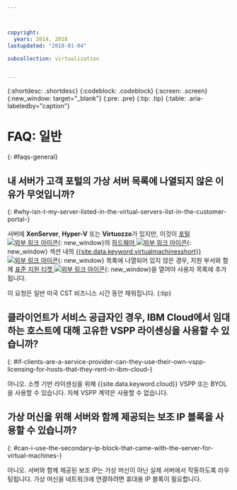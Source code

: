 ```yaml
---



copyright:
  years: 2014, 2018
lastupdated: "2018-01-04"

subcollection: virtualization


---
```


{:shortdesc: .shortdesc}
{:codeblock: .codeblock}
{:screen: .screen}
{:new_window: target="_blank"}
{:pre: .pre}
{:tip: .tip}
{:table: .aria-labeledby="caption"}

# FAQ: 일반
{: #faqs-general}

## 내 서버가 고객 포털의 가상 서버 목록에 나열되지 않은 이유가 무엇입니까?
{: #why-isn-t-my-server-listed-in-the-virtual-servers-list-in-the-customer-portal-}

서버에 **XenServer**, **Hyper-V** 또는 **Virtuozzo**가 있지만, 이것이 [포털 ![외부 링크 아이콘](../../icons/launch-glyph.svg "외부 링크 아이콘")](https://manage.softlayer.com/){: new_window}의 [하드웨어 ![외부 링크 아이콘](../../icons/launch-glyph.svg "외부 링크 아이콘")](https://manage.softlayer.com/Hardware/configuration){: new_window} 섹션 내의 [{{site.data.keyword.virtualmachinesshort}} ![외부 링크 아이콘](../../icons/launch-glyph.svg "외부 링크 아이콘")](https://manage.softlayer.com/Virtual/live){: new_window} 목록에 나열되어 있지 않은 경우, 지원 부서와 함께 [표준 지원 티켓 ![외부 링크 아이콘](../../icons/launch-glyph.svg "외부 링크 아이콘")](https://manage.softlayer.com/Support/addTicket){: new_window}을 열어야 사용자 목록에 추가됩니다. 

이 요청은 일반 미국 CST 비즈니스 시간 동안 채워집니다.
{:tip}

## 클라이언트가 서비스 공급자인 경우, IBM Cloud에서 임대하는 호스트에 대해 고유한 VSPP 라이센싱을 사용할 수 있습니까?
{: #if-clients-are-a-service-provider-can-they-use-their-own-vspp-licensing-for-hosts-that-they-rent-in-ibm-cloud-}

아니오. 소켓 기반 라이센싱을 위해 {{site.data.keyword.cloud}} VSPP 또는 BYOL을 사용할 수 있습니다. 자체 VSPP 계약은 사용할 수 없습니다. 

## 가상 머신을 위해 서버와 함께 제공되는 보조 IP 블록을 사용할 수 있습니까?
{: #can-i-use-the-secondary-ip-block-that-came-with-the-server-for-virtual-machines-}

아니오. 서버와 함께 제공된 보조 IP는 가상 머신이 아닌 실제 서버에서 작동하도록 라우팅됩니다. 가상 머신을 네트워크에 연결하려면 휴대용 IP 블록이 필요합니다.
